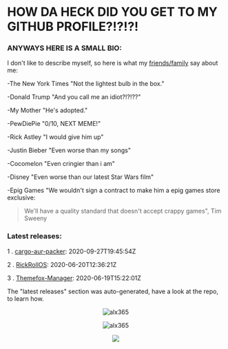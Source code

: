 # HOW DA HECK DID YOU GET TO MY GITHUB PROFILE?!?!?!
### ANYWAYS HERE IS A SMALL BIO:
 I don't like to describe myself, so here is what my [friends/family](https://www.youtube.com/watch?v=-QRR7TPQizI) say about me:

 -The New York Times "Not the lightest bulb in the box."

 -Donald Trump "And you call me an idiot?!?!??"

 -My Mother "He's adopted."

 -PewDiePie "0/10, NEXT MEME!"

 -Rick Astley "I would give him up"

 -Justin Bieber "Even worse than my songs"

 -Cocomelon "Even cringier than i am"

  -Disney "Even worse than our latest Star Wars film"

 -Epig Games "We wouldn't sign a contract to make him a epig games store exclusive:
 > We'll have a quality standard that doesn't accept crappy games", Tim Sweeny




### Latest releases:

 1 . [cargo-aur-packer](https://github.com/alx365/cargo-aur-packer): 2020-09-27T19:45:54Z

 2 . [RickRollOS](https://github.com/alx365/RickRollOS): 2020-06-20T12:36:21Z

 3 . [Themefox-Manager](https://github.com/alx365/Themefox-Manager): 2020-06-19T15:22:01Z

The "latest releases" section was auto-generated, have a look at the repo, to learn how.





<p align="center"> <img src="https://komarev.com/ghpvc/?username=alx365" alt="alx365" /> </p> <p align="center"> <img src="https://github-readme-stats.vercel.app/api?username=alx365&show_icons=true&theme=radical" alt="alx365" /> 
</p> 
<p align="center">
    <img src="https://github-readme-stats.vercel.app/api/top-langs/?username=alx365&theme=radical" />
</p>






